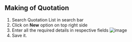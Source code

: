 ## Making of Quotation
1. Search Quotation List in search bar
2. Click on **New** option on top right side 
3. Enter all the required details in respective fields 
![image](https://user-images.githubusercontent.com/53931644/112620545-b201fc80-8e4e-11eb-9d7d-6a919e4fc0cd.png)
4. Save it.
